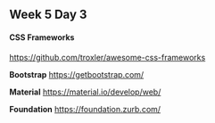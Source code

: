## Week 5 Day 3

#### CSS Frameworks

https://github.com/troxler/awesome-css-frameworks



**Bootstrap** https://getbootstrap.com/

**Material** https://material.io/develop/web/

**Foundation** https://foundation.zurb.com/